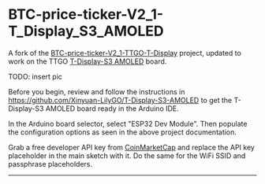 # BTC-price-ticker-V2_1-T_Display_S3_AMOLED

A fork of the [BTC-price-ticker-V2_1-TTGO-T-Display](https://github.com/oxinon/BTC-price-ticker-V2_1-TTGO-T-Display) project, updated to work on the TTGO [T-Display-S3 AMOLED](https://www.lilygo.cc/products/t-display-s3-amoled) board.

TODO: insert pic

Before you begin, review and follow the instructions in <https://github.com/Xinyuan-LilyGO/T-Display-S3-AMOLED> to get the T-Display-S3 AMOLED board ready in the Arduino IDE.

In the Arduino board selector, select "ESP32 Dev Module". Then populate the configuration options as seen in the above project documentation.

Grab a free developer API key from [CoinMarketCap](https://pro.coinmarketcap.com/account) and replace the API key placeholder in the main sketch with it. Do the same for the WiFi SSID and passphrase placeholders.

* * *
